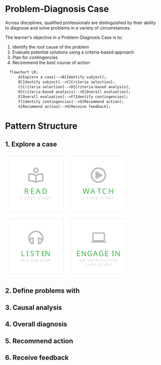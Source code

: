 # Problem-Diagnosis Case
Across disciplines, qualified professionals are distinguished by their ability to diagnose and solve problems in a variety of circumstances. 

The learner's objective in a Problem-Diagnosis Case is to: 
1. Identify the root cause of the problem
2. Evaluate potential solutions using a criteria-based approach
3. Plan for contingencies
4. Recommend the best course of action

```mermaid
  flowchart LR;
      A[Explore a case]-->B[Identify subject];
      B[Identify subject]-->C[Criteria selection];
      C[Criteria selection]-->D[Criteria-based analysis];
      D[Criteria-based analysis]-->E[Overall evaluation];
      E[Overall evaluation]-->F[Identify contingencies];
      F[Identify contingencies]-->G[Recommend action];
      G[Recommend action]-->H[Receive feedback];
```

# Pattern Structure
## 1. Explore a case
<a href="./explore/ReadACase.md"><img src="./images/read-case.svg" alt="Read A Case Study" style="width: 200px; display: inline-block;"/></a>
<a href="./explore/WatchACase.md"><img src="./images/video-case.svg" alt="Watch A Video Case Study" style="width: 200px; display: inline-block;"/></a>
<a href="./explore/ListenToACase.md"><img src="./images/podcast-case.svg" alt="Listen To A Case Study" style="width: 200px; display: inline-block;"/></a>
<a href="./explore/EngageInAnInteractiveCase.md"><img src="./images/interactive-case.svg" alt="Engage In An Interactive Case Study" style="width: 200px; display: inline-block;"/></a>

## 2. Define problems with
## 3. Causal analysis
## 4. Overall diagnosis
## 5. Recommend action
## 6. Receive feedback